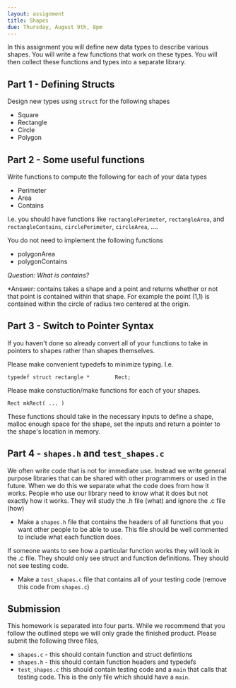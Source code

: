```yaml
---
layout: assignment 
title: Shapes 
due: Thursday, August 9th, 8pm 
---
```


In this assignment you will define new data types to describe various shapes. You will write a few functions that work on these types. You will then collect these functions and types into a separate library.

Part 1 - Defining Structs
-------------------------

Design new types using `struct` for the following shapes

* Square 
* Rectangle
* Circle
* Polygon

Part 2 - Some useful functions
------------------------------

Write functions to compute the following for each of your data types

* Perimeter
* Area
* Contains

I.e. you should have functions like `rectanglePerimeter`, `rectangleArea`, and `rectangleContains`, `circlePerimeter`, `circleArea`, ....

You do not need to implement the following functions

* polygonArea
* polygonContains

*Question: What is contains?*

*Answer: contains takes a shape and a point and returns whether or not that point is contained within that shape. For example the point (1,1) is contained within the circle of radius two centered at the origin.

Part 3 - Switch to Pointer Syntax
---------------------------------

If you haven't done so already convert all of your functions to take in pointers to shapes rather than shapes themselves. 

Please make convenient typedefs to minimize typing. I.e.

    typedef struct rectangle *        Rect;

Please make constuction/make functions for each of your shapes. 

    Rect mkRect( ... )

These functions should take in the necessary inputs to define a shape, malloc enough space for the shape, set the inputs and return a pointer to the shape's location in memory. 

Part 4 - `shapes.h` and `test_shapes.c`
---------------------------------------

We often write code that is not for immediate use. Instead we write general
purpose libraries that can be shared with other programmers or used in the
future. When we do this we separate what the code does from how it works. People who use our library need to know what it does but not exactly how it works. They will study the .h file (what) and ignore the .c file (how)

* Make a `shapes.h` file that contains the headers of all functions that you want other people to be able to use. This file should be well commented to include what each function does.

If someone wants to see how a particular function works they will look in the
.c file. They should only see struct and function definitions. They should not
see testing code. 

* Make a `test_shapes.c` file that contains all of your testing code (remove this code from `shapes.c`)

Submission
----------

This homework is separated into four parts. While we recommend that you follow the outlined steps we will only grade the finished product. Please submit the following three files, 

* `shapes.c` - this should contain function and struct defintions
* `shapes.h` - this should contain function headers and typedefs
* `test_shapes.c` this should contain testing code and a `main` that calls that testing code. This is the only file which should have a `main`.
